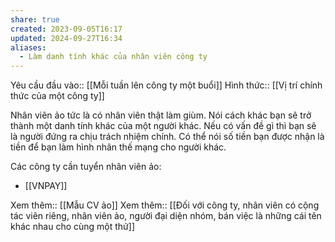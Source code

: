 ```yaml
---
share: true
created: 2023-09-05T16:17
updated: 2024-09-27T16:34
aliases:
  - Làm danh tính khác của nhân viên công ty
---
```

Yêu cầu đầu vào:: [[Mỗi tuần lên công ty một buổi]]
Hình thức:: [[Vị trí chính thức của một công ty]]

Nhân viên ảo tức là có nhân viên thật làm giùm. Nói cách khác bạn sẽ trở thành một danh tính khác của một người khác. Nếu có vấn đề gì thì bạn sẽ là người đứng ra chịu trách nhiệm chính. Có thể nói số tiền bạn được nhận là tiền để bạn làm hình nhân thế mạng cho người khác.

Các công ty cần tuyển nhân viên ảo:
- [[VNPAY]]

Xem thêm:: [[Mẫu CV ảo]]
Xem thêm:: [[Đối với công ty, nhân viên có cộng tác viên riêng, nhân viên ảo, người đại diện nhóm, bán việc là những cái tên khác nhau cho cùng một thứ]] 